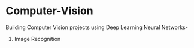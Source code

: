 # Computer-Vision
Building Computer Vision projects using Deep Learning Neural Networks-

1. Image Recognition
